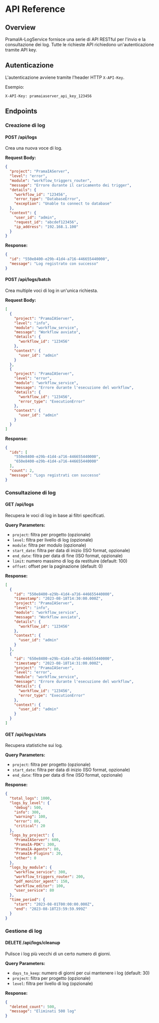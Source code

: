# API Reference

## Overview

PramaIA-LogService fornisce una serie di API RESTful per l'invio e la consultazione dei log. Tutte le richieste API richiedono un'autenticazione tramite API key.

## Autenticazione

L'autenticazione avviene tramite l'header HTTP `X-API-Key`.

Esempio:
```
X-API-Key: pramaiaserver_api_key_123456
```

## Endpoints

### Creazione di log

#### POST /api/logs

Crea una nuova voce di log.

**Request Body:**

```json
{
  "project": "PramaIAServer",
  "level": "error",
  "module": "workflow_triggers_router",
  "message": "Errore durante il caricamento dei trigger",
  "details": {
    "workflow_id": "123456",
    "error_type": "DatabaseError",
    "exception": "Unable to connect to database"
  },
  "context": {
    "user_id": "admin",
    "request_id": "abcdef123456",
    "ip_address": "192.168.1.100"
  }
}
```

**Response:**

```json
{
  "id": "550e8400-e29b-41d4-a716-446655440000",
  "message": "Log registrato con successo"
}
```

#### POST /api/logs/batch

Crea multiple voci di log in un'unica richiesta.

**Request Body:**

```json
[
  {
    "project": "PramaIAServer",
    "level": "info",
    "module": "workflow_service",
    "message": "Workflow avviato",
    "details": {
      "workflow_id": "123456"
    },
    "context": {
      "user_id": "admin"
    }
  },
  {
    "project": "PramaIAServer",
    "level": "error",
    "module": "workflow_service",
    "message": "Errore durante l'esecuzione del workflow",
    "details": {
      "workflow_id": "123456",
      "error_type": "ExecutionError"
    },
    "context": {
      "user_id": "admin"
    }
  }
]
```

**Response:**

```json
{
  "ids": [
    "550e8400-e29b-41d4-a716-446655440000",
    "650e8400-e29b-41d4-a716-446655440000"
  ],
  "count": 2,
  "message": "Logs registrati con successo"
}
```

### Consultazione di log

#### GET /api/logs

Recupera le voci di log in base ai filtri specificati.

**Query Parameters:**

- `project`: filtra per progetto (opzionale)
- `level`: filtra per livello di log (opzionale)
- `module`: filtra per modulo (opzionale)
- `start_date`: filtra per data di inizio (ISO format, opzionale)
- `end_date`: filtra per data di fine (ISO format, opzionale)
- `limit`: numero massimo di log da restituire (default: 100)
- `offset`: offset per la paginazione (default: 0)

**Response:**

```json
[
  {
    "id": "550e8400-e29b-41d4-a716-446655440000",
    "timestamp": "2023-08-18T14:30:00.000Z",
    "project": "PramaIAServer",
    "level": "info",
    "module": "workflow_service",
    "message": "Workflow avviato",
    "details": {
      "workflow_id": "123456"
    },
    "context": {
      "user_id": "admin"
    }
  },
  {
    "id": "650e8400-e29b-41d4-a716-446655440000",
    "timestamp": "2023-08-18T14:31:00.000Z",
    "project": "PramaIAServer",
    "level": "error",
    "module": "workflow_service",
    "message": "Errore durante l'esecuzione del workflow",
    "details": {
      "workflow_id": "123456",
      "error_type": "ExecutionError"
    },
    "context": {
      "user_id": "admin"
    }
  }
]
```

#### GET /api/logs/stats

Recupera statistiche sui log.

**Query Parameters:**

- `project`: filtra per progetto (opzionale)
- `start_date`: filtra per data di inizio (ISO format, opzionale)
- `end_date`: filtra per data di fine (ISO format, opzionale)

**Response:**

```json
{
  "total_logs": 1000,
  "logs_by_level": {
    "debug": 500,
    "info": 300,
    "warning": 100,
    "error": 80,
    "critical": 20
  },
  "logs_by_project": {
    "PramaIAServer": 600,
    "PramaIA-PDK": 300,
    "PramaIA-Agents": 80,
    "PramaIA-Plugins": 20,
    "other": 0
  },
  "logs_by_module": {
    "workflow_service": 300,
    "workflow_triggers_router": 200,
    "pdf_monitor_agent": 150,
    "workflow_editor": 100,
    "user_service": 80
  },
  "time_period": {
    "start": "2023-08-01T00:00:00.000Z",
    "end": "2023-08-18T23:59:59.999Z"
  }
}
```

### Gestione di log

#### DELETE /api/logs/cleanup

Pulisce i log più vecchi di un certo numero di giorni.

**Query Parameters:**

- `days_to_keep`: numero di giorni per cui mantenere i log (default: 30)
- `project`: filtra per progetto (opzionale)
- `level`: filtra per livello di log (opzionale)

**Response:**

```json
{
  "deleted_count": 500,
  "message": "Eliminati 500 log"
}
```
